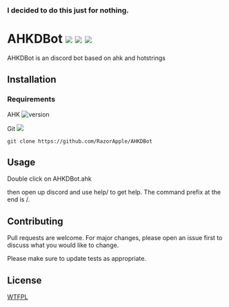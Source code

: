 ### I decided to do this just for  nothing.
# AHKDBot ![](https://img.shields.io/badge/status-Ready%20to%20use.-green.svg?longCache=true&style=for-the-badge) ![](https://img.shields.io/badge/AHK-1.1.30.00-blue.svg?longCache=true&style=for-the-badge) ![](https://img.shields.io/badge/-v4.0-red.svg?longCache=true&style=for-the-badge)

AHKDBot is an discord bot based on ahk and hotstrings
## Installation

### Requirements
AHK      ![version](https://discord.finally-fucking.works/325iBj5c.png)

Git            ![](https://discord.finally-fucking.works/bVqaOPEY.png)

`git clone https://github.com/RazorApple/AHKDBot`

## Usage

Double click on AHKDBot.ahk

then open up discord and use help/ to get help. The command prefix at the end is /.



## Contributing
Pull requests are welcome. For major changes, please open an issue first to discuss what you would like to change.

Please make sure to update tests as appropriate.

## License
[WTFPL](http://www.wtfpl.net/txt/copying/)
